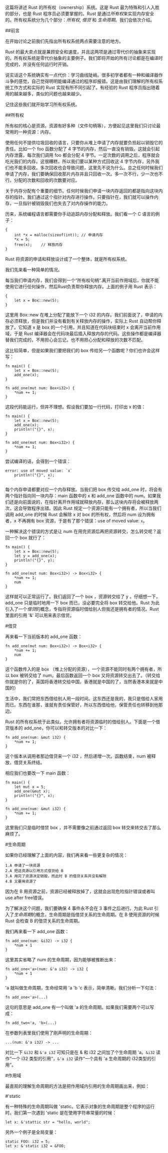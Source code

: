 这篇将讲述 Rust 的所有权（ownership）系统。这是 Rust 最为特殊和引人入胜的部分，也是 Rust 程序员必须要掌握的。Rust 是通过*所有权*来实现内存安全的。所有权系统分为几个部分：*所有权*, *借贷* 和 *生命周期*。我们会依次介绍。

##前言

在开始讨论之前我们先指出所有权系统两点需要注意的地方。

Rust 的最大卖点就是兼顾安全和速度，并且这两项是通过零代价的抽象来实现的。所有权系统是零代价抽象的主要例子。我们即将开始的所有讨论都是在编译时完成的，并没有任何运行时开销。

说实话这个系统确实有一点代价：学习曲线陡峭。很多初学者都有一种和编译器作斗争的感觉，自己觉得明明能编译通过的程序却报错。这是由我们理解的所有权系统工作方式和实际的 Rust 实现有所不同引起了。有经验的 Rust 程序员指出随着用的越来越多，类似的问题也越来越少。

记住这些我们就开始学习所有权系统。

##所有权

所有权的核心是资源。资源有好多种（文件句柄等），方便起见这里我们只讨论最常用的一种资源：内存。

使用任何不提供垃圾回收的语言，只要你从堆上申请了内存就要负担起以销毁它的责任。比如一个 foo 函数分配了 4 字节的内存，然后一直没有销毁。这就会引起内存泄露，每次我们调用 foo 都会分配 4 字节。一定次数的调用之后，程序就会吃光我们的内存。这很糟糕，所以我们要以某种方式回收这 4 字节内存，另外我们也不能多回收。多次回收也会导致问题，这里先不说为什么。总之任何时候我们申请了内存，我们要确保回收那片内存并且只回收一次。多一次不行，少一次也不行。分配的次数和回收的次数要对应。

关于内存分配有个重要的细节。任何时候我们申请一块内存返回的都是指向这块内存的指针。我们通过这个指针对内存进行操作。只要指针在，我们就可以操作内存，一旦指针被销毁我们也失去了对内存操作的能力。

历来，系统编程语言都需要你手动追踪内存分配和释放。我们看一个 C 语言的例子：

	{
		int *x = malloc(sizeof(int)); // 申请内存
		*x = 5;
		free(x);	// 释放内存
	}

Rust 将资源的申请和释放设计成了一个整体，就是所有权系统。

我们先来看一种简单的情况。

每当我们申请内存，我们会得到一个“所有权句柄“.离开当前作用域后，你就不能使用它进行任何操作，然后Rust负责帮你释放内存。上面的例子用 Rust 表示：

	{
		let x = Box::new(5);
	}
	
这里用 Box::new 在堆上分配了能放下一个 i32 的内存。我们前面说了，申请的内存必须释放，但是我们并没有看到有关释放内存的操作，实际上 Rust 自动帮你释放了。它知道 x 是 box 的一个引用，并且知道在代码块结束时 x 会离开当前作用域，于是 Rust 编译器会在代码块最后插入释放内存的代码。这些操作都是编译器替我们完成的，不用担心会忘记，也不用担心分配和释放的次数不匹配。

这比较简单，但是如果我们要把我们的 box 传给另一个函数呢？你们也许会这样写：

	fn main() {
    	let x = Box::new(5);
    	add_one(x);
	}

	fn add_one(mut num: Box<i32>) {
    	*num += 1;
	}
	
这段代码能运行，但并不理想。假设我们要加一行代码，打印出 x 的值：

	fn main() {
    	let x = Box::new(5);
    	add_one(x);
    	println!("{}", x);
	}

	fn add_one(mut num: Box<i32>) {
    	*num += 1;
	}
	
尝试编译的话，会得到一个错误：
	
	error: use of moved value: `x`
   		println!("{}", x);
                       ^
                  
每个内存申请都要对应一个内存释放。当我们把 box 传交给 add_one 时，将会有两个指针指向同一块内存：main 函数中的 x 和 add_one 函数中的 num。如果我们还是向前面说的，在指针离开作用域就释放内存，那么这块内存将会被释放两次，这会导致程序出错。因此 Rust 规定一个资源只能有一个拥有者，所以当我们调用 add_one 的时候 Rust 会解除 x 对 box 的所有权，然后将 num 设为拥有者，x 不再拥有 box 资源，于是有了那个错误：use of moved value: `x`。

一种解决这个错误的方式是让 num 在用完资源后再把资源转交，怎么转交呢？返回一个 box 就行了：

	fn main() {
    	let x = Box::new(5);
    	let y = add_one(x);
    	println!("{}", y);
	}

	fn add_one(mut num: Box<i32>) -> Box<i32> {
    	*num += 1;
    	num
	}

这样就可以正常运行了。我们返回了一个 box ，资源转交给了 y 。仔细想一下， add_one 只是临时地用一下 box 而已，没必要完全将 box 转交给他。Rust 为此引入了一个*借贷*的概念，专指将资源临时借给别人但我还是拥有者的情况。Rust 里面的引用 '&' 可以用来表示借贷。

#借贷

再来看一下当前版本的 add_one 函数：

	fn add_one(mut num: Box<i32>) -> Box<i32> {
    	*num += 1;
    	num
	}
	
这个函数传入的是 box （堆上分配的资源），一个资源不能同时有两个拥有者，所以 box 被转交给了 num。最后函数返回一个 box 又将资源转交出去了。（转交给你就是你的了，英国将香港转交给中国，香港就是中国的了，当然香港本来就是中国的）

生活中，我们常把东西借给别人用一段时间。这东西还是我的，我只是借给人家用而已。东西在谁那，谁就有责任保管好，所以东西借给他，保管责任也转移到他那边。

Rust 的所有权系统于此类似，允许拥有者将资源临时的借给别人。下面是一个借贷版本的 add_one，你可以和转交版本的对比一下：

	fn add_one(num: &mut i32) {
    	*num += 1;
	}
	
这个版本从调用者那边借贷来一个 i32 ，然后递增一次。函数结束，num 被释放，借贷关系终结。

相应我们也要改一下 main 函数：

	fn main() {
    	let mut x = 5;
    	add_one(&mut x);
    	println!("{}", x);
	}

	fn add_one(num: &mut i32) {
    	*num += 1;
	}
	
这里我们只是临时借贷 box ，并不需要像之前通过返回 box 转交来转交去了那么麻烦了。

#生命周期

如果你已经理解了上面的内容，我们再来看一些更复杂的情况：

	1.A 申请了一块资源
	2.A 把这资源以引用方式借贷给 B
	3.A 用完了资源决定销毁，而此时 B 的借贷关系并没有解除
	4.B 又要用资源了
	
因为在 B 用资源之前，资源已经被释放掉了，这就会出现危险指针错误或者叫 use after free错误。

为了解决这个问题，我们要确保 4 事件永不会在 3 事件之后进行。为此 Rust 引入了*生命周期*的概念，生命周期是指借贷关系的生命周期。在 B 使用资源的时候 Rust 会检查 B 的借贷关系的生命周期。

我们再来看一下 add_one 函数：

	fn add_one(num: &i32) -> i32 {
    	*num + 1
	}

这里其实省略了 num 的生命周期，因为能够被推断出来：

	fn add_one<'a>(num: &'a i32) -> i32 {
    	*num + 1
	}
	
'a 就叫做生命周期，生命经常用 'a 'b 'c 表示，简单清晰。我们分析一下句法：

	fn add_one<'a>(...)
	
这句的意思是 add_one 有一个叫做 'a 的生命周期。如果我们需要两个可以写成：

	fn add_two<'a, 'b>(...)
	
在参数列表里我们使用了刚声明的生命周期：

	...(num: &'a i32) -> ...
	
对比一下 `&i32` 和 `&'a i32` 可知只是在 & 和 i32 之间加了个生命周期 'a。`&i32` 读作“一个 i32 类型的引用“，`&'a i32` 读作“一个具有 'a 生命周期的 i32类型的引用”。

#作用域

最直观的理解生命周期的方法是把作用域内引用的生命周期画出来，例如：

	
#'static

有一种特殊的生命周期叫做 'static。它表示对象的生命周期是整个程序的运行时。我们第一次遇到 'static 是在使用字符串常量的时候：

	let x: &'stattic str = "hello, world";
	
另外一个例子是全局变量：

	static FOO: i32 = 5;
	let x: &'static i32 = &FOO;
